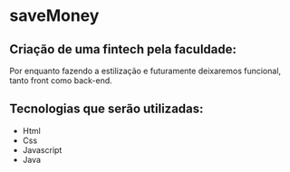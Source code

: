 # saveMoney

## Criação de uma fintech pela faculdade:
Por enquanto fazendo a estilização e futuramente deixaremos funcional, tanto front como back-end.

## Tecnologias que serão utilizadas:

- Html
- Css
- Javascript
- Java


